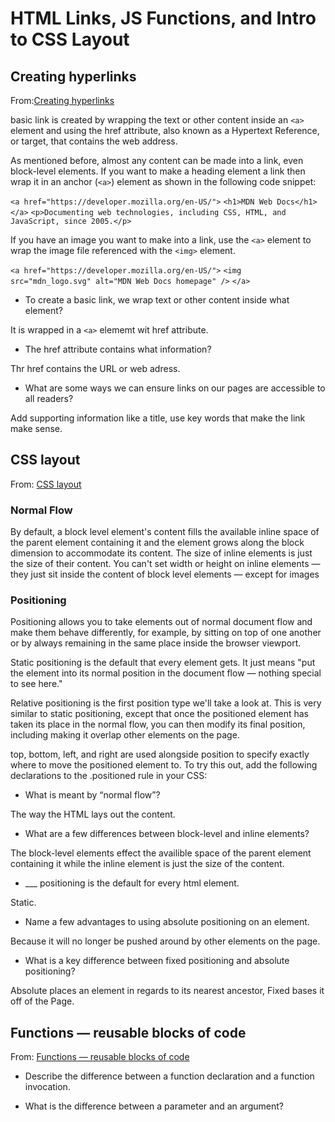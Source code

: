 # HTML Links, JS Functions, and Intro to CSS Layout

## Creating hyperlinks

From:[Creating hyperlinks](https://developer.mozilla.org/en-US/docs/Learn/HTML/Introduction_to_HTML/Creating_hyperlinks)

 basic link is created by wrapping the text or other content inside an `<a>` element and using the href attribute, also known as a Hypertext Reference, or target, that contains the web address.

As mentioned before, almost any content can be made into a link, even block-level elements. If you want to make a heading element a link then wrap it in an anchor (`<a>`) element as shown in the following code snippet:

`<a href="https://developer.mozilla.org/en-US/">`
  `<h1>MDN Web Docs</h1>`
`</a>`
`<p>Documenting web technologies, including CSS, HTML, and JavaScript, since 2005.</p>`

If you have an image you want to make into a link, use the `<a>` element to wrap the image file referenced with the `<img>` element.

`<a href="https://developer.mozilla.org/en-US/">`
  `<img src="mdn_logo.svg" alt="MDN Web Docs homepage" />`
`</a>`

- To create a basic link, we wrap text or other content inside what element?

It is wrapped in a `<a>` elememt wit href attribute.

- The href attribute contains what information?

Thr href contains the URL or web adress.

- What are some ways we can ensure links on our pages are accessible to all readers?

Add supporting information like a title, use key words that make the link make sense.

## CSS layout

From: [CSS layout](https://developer.mozilla.org/en-US/docs/Learn/CSS/CSS_layout)

### Normal Flow

By default, a block level element's content fills the available inline space of the parent element containing it and the element grows along the block dimension to accommodate its content. The size of inline elements is just the size of their content. You can't set width or height on inline elements — they just sit inside the content of block level elements — except for images


### Positioning

Positioning allows you to take elements out of normal document flow and make them behave differently, for example, by sitting on top of one another or by always remaining in the same place inside the browser viewport.

Static positioning is the default that every element gets. It just means "put the element into its normal position in the document flow — nothing special to see here."

Relative positioning is the first position type we'll take a look at. This is very similar to static positioning, except that once the positioned element has taken its place in the normal flow, you can then modify its final position, including making it overlap other elements on the page. 

top, bottom, left, and right are used alongside position to specify exactly where to move the positioned element to. To try this out, add the following declarations to the .positioned rule in your CSS:



- What is meant by “normal flow”?

The way the HTML lays out the content.

- What are a few differences between block-level and inline elements?

The block-level elements effect the availible space of the parent element containing it while the inline element is just the size of the content.

- ___ positioning is the default for every html element.

Static.

- Name a few advantages to using absolute positioning on an element.

Because it will no longer be pushed around by other elements on the page.

- What is a key difference between fixed positioning and absolute positioning?

Absolute places an element in regards to its nearest ancestor, Fixed bases it off of the Page.

## Functions — reusable blocks of code

From: [Functions — reusable blocks of code](https://developer.mozilla.org/en-US/docs/Learn/JavaScript/Building_blocks/Functions)





- Describe the difference between a function declaration and a function invocation.

- What is the difference between a parameter and an argument?
